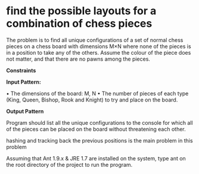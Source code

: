 # find the possible layouts for a combination of chess pieces

The problem is to find all unique configurations of a set of normal chess pieces on a chess board with dimensions M×N where none of the pieces is in a position to take any of the others. Assume the colour of the piece does not matter, and that there are no pawns among the pieces.

<b>Constraints</b>

<b>Input Pattern:</b>

•	The dimensions of the board: M, N
•	The number of pieces of each type (King, Queen, Bishop, Rook and Knight) to try and place on the board.

<b>Output Pattern</b>

Program should list all the unique configurations to the console for which all of the pieces can be placed on the board without threatening each other.

hashing and tracking back the previous positions is the main problem in this problem

Assuming that Ant 1.9.x & JRE 1.7 are installed on the system, 
type ant on the root directory of the project to run the program.


